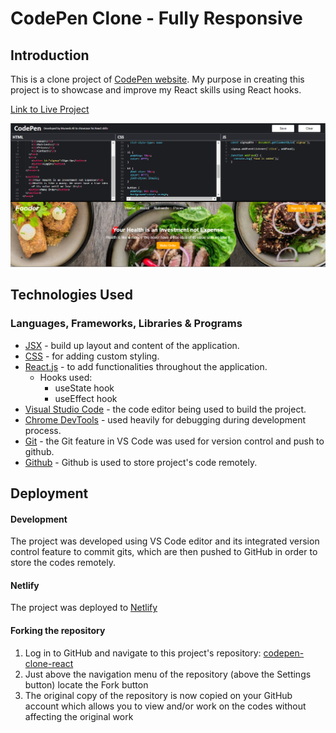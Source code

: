 # CodePen Clone - Fully Responsive

## Introduction

This is a clone project of [CodePen website](https://codepen.io/pen/). My purpose in creating this project is to showcase and improve my React skills using React hooks. 

[Link to Live Project](https://codepenclonez.netlify.app/)

![CodePen home page](/public/codepen-clone.png)

## Technologies Used

### Languages, Frameworks, Libraries & Programs

- [JSX](https://reactjs.org/docs/introducing-jsx.html) - build up layout and content of the application.
- [CSS](https://developer.mozilla.org/en-US/docs/Web/CSS) - for adding custom styling.
- [React.js](https://reactjs.org/) - to add functionalities throughout the application.
  - Hooks used:
    - useState hook
    - useEffect hook
- [Visual Studio Code](https://code.visualstudio.com/) - the code editor being used to build the project.
- [Chrome DevTools](https://developer.chrome.com/docs/devtools/) - used heavily for debugging during development process.
- [Git](https://git-scm.com/) - the Git feature in VS Code was used for version control and push to github.
- [Github](https://github.com/) - Github is used to store project's code remotely.

## Deployment

#### Development

The project was developed using VS Code editor and its integrated version control feature to commit gits, which are then pushed to GitHub in order to store the codes remotely.

#### Netlify

The project was deployed to [Netlify](https://www.netlify.com/)

#### Forking the repository

1. Log in to GitHub and navigate to this project's repository: [codepen-clone-react](https://github.com/muneebali500/codepen-clone-react)
2. Just above the navigation menu of the repository (above the Settings button) locate the Fork button
3. The original copy of the repository is now copied on your GitHub account which allows you to view and/or work on the codes without affecting the original work

